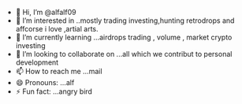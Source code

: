 - 👋 Hi, I’m @alfalf09
- 👀 I’m interested in ..mostly trading  investing,hunting retrodrops and affcorse i love ,artial arts.
- 🌱 I’m currently learning ...airdrops trading , volume , market  crypto investing
- 💞️ I’m looking to collaborate on ...all which we contribut to personal development
- 📫 How to reach me ...mail
- 😄 Pronouns: ...alf
- ⚡ Fun fact: ...angry bird

<!---
alfalf09/alfalf09 is a ✨ special ✨ repository because its `README.md` (this file) appears on your GitHub profile.
You can click the Preview link to take a look at your changes.
--->
